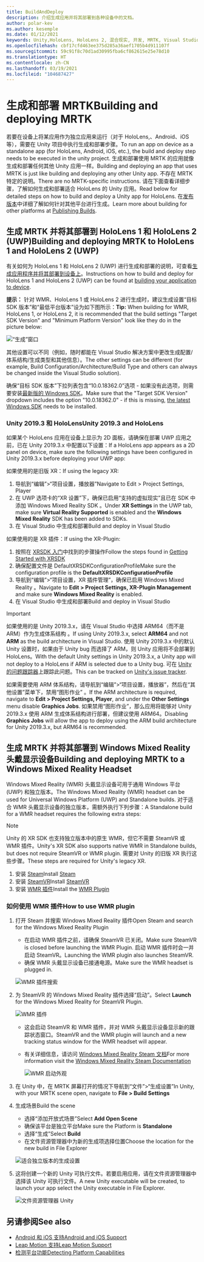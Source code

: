 ```yaml
---
title: BuildAndDeploy
description: 介绍生成应用并将其部署到各种设备中的文档。
author: polar-kev
ms.author: kesemple
ms.date: 01/12/2021
keywords: Unity,HoloLens, HoloLens 2, 混合现实, 开发, MRTK, Visual Studio, Android, IOS
ms.openlocfilehash: cbf17cfd463ee375d285a36aef1705b4d911107f
ms.sourcegitcommit: 59c91f8c70d1ad30995fba6cf862615e25e78d10
ms.translationtype: HT
ms.contentlocale: zh-CN
ms.lasthandoff: 03/19/2021
ms.locfileid: "104687427"
---
```

# <a name="building-and-deploying-mrtk"></a><span data-ttu-id="42bf6-104">生成和部署 MRTK</span><span class="sxs-lookup"><span data-stu-id="42bf6-104">Building and deploying MRTK</span></span>

<span data-ttu-id="42bf6-105">若要在设备上将某应用作为独立应用来运行（对于 HoloLens,、Android、iOS 等），需要在 Unity 项目中执行生成和部署步骤。</span><span class="sxs-lookup"><span data-stu-id="42bf6-105">To run an app on device as a standalone app (for HoloLens, Android, iOS, etc.), the build and deploy step needs to be executed in the unity project.</span></span> <span data-ttu-id="42bf6-106">生成和部署使用 MRTK 的应用就像生成和部署任何其他 Unity 应用一样。</span><span class="sxs-lookup"><span data-stu-id="42bf6-106">Building and deploying an app that uses MRTK is just like building and deploying any other Unity app.</span></span> <span data-ttu-id="42bf6-107">不存在 MRTK 特定的说明。</span><span class="sxs-lookup"><span data-stu-id="42bf6-107">There are no MRTK-specific instructions.</span></span> <span data-ttu-id="42bf6-108">请在下面查看详细步骤，了解如何生成和部署适合 HoloLens 的 Unity 应用。</span><span class="sxs-lookup"><span data-stu-id="42bf6-108">Read below for detailed steps on how to build and deploy a Unity app for HoloLens.</span></span>  <span data-ttu-id="42bf6-109">在[发布版本](https://docs.unity3d.com/Manual/PublishingBuilds.html)中详细了解如何针对其他平台进行生成。</span><span class="sxs-lookup"><span data-stu-id="42bf6-109">Learn more about building for other platforms at [Publishing Builds](https://docs.unity3d.com/Manual/PublishingBuilds.html).</span></span>

## <a name="building-and-deploying-mrtk-to-hololens-1-and-hololens-2-uwp"></a><span data-ttu-id="42bf6-110">生成 MRTK 并将其部署到 HoloLens 1 和 HoloLens 2 (UWP)</span><span class="sxs-lookup"><span data-stu-id="42bf6-110">Building and deploying MRTK to HoloLens 1 and HoloLens 2 (UWP)</span></span>

<span data-ttu-id="42bf6-111">有关如何为 HoloLens 1 和 HoloLens 2 (UWP) 进行生成和部署的说明，可查看[生成应用程序并将其部署到设备上](https://docs.microsoft.com/windows/mixed-reality/mrlearning-base-ch1#build-your-application-to-your-device)。</span><span class="sxs-lookup"><span data-stu-id="42bf6-111">Instructions on how to build and deploy for HoloLens 1 and HoloLens 2 (UWP) can be found at [building your application to device](https://docs.microsoft.com/windows/mixed-reality/mrlearning-base-ch1#build-your-application-to-your-device).</span></span>

<span data-ttu-id="42bf6-112">**提示：** 针对 WMR、HoloLens 1 或 HoloLens 2 进行生成时，建议生成设置“目标 SDK 版本”和“最低平台版本”设为如下图所示：</span><span class="sxs-lookup"><span data-stu-id="42bf6-112">**Tip:** When building for WMR, HoloLens 1, or HoloLens 2, it is recommended that the build settings "Target SDK Version" and "Minimum Platform Version" look like they do in the picture below:</span></span>

![“生成”窗口](../features/Images/getting_started/BuildWindow.png)

<span data-ttu-id="42bf6-114">其他设置可以不同（例如，随时都能在 Visual Studio 解决方案中更改生成配置/体系结构/生成类型和其他信息）。</span><span class="sxs-lookup"><span data-stu-id="42bf6-114">The other settings can be different (for example, Build Configuration/Architecture/Build Type and others can always be changed inside the Visual Studio solution).</span></span>

<span data-ttu-id="42bf6-115">确保“目标 SDK 版本”下拉列表包含“10.0.18362.0”选项 - 如果没有此选项，则需要安装[最新版的 Windows SDK](https://developer.microsoft.com/windows/downloads/windows-10-sdk)。</span><span class="sxs-lookup"><span data-stu-id="42bf6-115">Make sure that the "Target SDK Version" dropdown includes the option "10.0.18362.0" - if this is missing, [the latest Windows SDK](https://developer.microsoft.com/windows/downloads/windows-10-sdk) needs to be installed.</span></span>

### <a name="unity-20193-and-hololens"></a><span data-ttu-id="42bf6-116">Unity 2019.3 和 HoloLens</span><span class="sxs-lookup"><span data-stu-id="42bf6-116">Unity 2019.3 and HoloLens</span></span>

<span data-ttu-id="42bf6-117">如果某个 HoloLens 应用在设备上显示为 2D 面板，请确保在部署 UWP 应用之前，已在 Unity 2019.3.x 中配置以下设置：</span><span class="sxs-lookup"><span data-stu-id="42bf6-117">If a HoloLens app appears as a 2D panel on device, make sure the following settings have been configured in Unity 2019.3.x before deploying your UWP app:</span></span>

<span data-ttu-id="42bf6-118">如果使用的是旧版 XR：</span><span class="sxs-lookup"><span data-stu-id="42bf6-118">If using the legacy XR:</span></span>

1. <span data-ttu-id="42bf6-119">导航到“编辑”>“项目设置，播放器”</span><span class="sxs-lookup"><span data-stu-id="42bf6-119">Navigate to Edit > Project Settings, Player</span></span>
1. <span data-ttu-id="42bf6-120">在 UWP 选项卡的“XR 设置”下，确保已启用“支持的虚拟现实”且已在 SDK 中添加 Windows Mixed Reality SDK  。</span><span class="sxs-lookup"><span data-stu-id="42bf6-120">Under **XR Settings** in the UWP tab, make sure **Virtual Reality Supported** is enabled and the **Windows Mixed Reality** SDK has been added to SDKs.</span></span>
1. <span data-ttu-id="42bf6-121">在 Visual Studio 中生成和部署</span><span class="sxs-lookup"><span data-stu-id="42bf6-121">Build and deploy in Visual Studio</span></span>

<span data-ttu-id="42bf6-122">如果使用的是 XR 插件：</span><span class="sxs-lookup"><span data-stu-id="42bf6-122">If using the XR-Plugin:</span></span>

1. <span data-ttu-id="42bf6-123">按照在 [XRSDK 入门](../configuration/GettingStartedWithMRTKAndXRSDK.md)中找到的步骤操作</span><span class="sxs-lookup"><span data-stu-id="42bf6-123">Follow the steps found in [Getting Started with XRSDK](../configuration/GettingStartedWithMRTKAndXRSDK.md)</span></span>
1. <span data-ttu-id="42bf6-124">确保配置文件是 DefaultXRSDKConfigurationProfile</span><span class="sxs-lookup"><span data-stu-id="42bf6-124">Make sure the configuration profile is the **DefaultXRSDKConfigurationProfile**</span></span>
1. <span data-ttu-id="42bf6-125">导航到“编辑”>“项目设置，XR 插件管理”，确保已启用 Windows Mixed Reality 。</span><span class="sxs-lookup"><span data-stu-id="42bf6-125">Navigate to **Edit > Project Settings, XR-Plugin Management** and make sure **Windows Mixed Reality** is enabled.</span></span>
1. <span data-ttu-id="42bf6-126">在 Visual Studio 中生成和部署</span><span class="sxs-lookup"><span data-stu-id="42bf6-126">Build and deploy in Visual Studio</span></span>

>[!IMPORTANT]
> <span data-ttu-id="42bf6-127">如果使用的是 Unity 2019.3.x，请在 Visual Studio 中选择 ARM64（而不是 ARM）作为生成体系结构 。</span><span class="sxs-lookup"><span data-stu-id="42bf6-127">If using Unity 2019.3.x, select **ARM64** and not **ARM** as the build architecture in Visual Studio.</span></span> <span data-ttu-id="42bf6-128">使用 Unity 2019.3.x 中的默认 Unity 设置时，如果由于 Unity bug 而选择了 ARM，则 Unity 应用将不会部署到 HoloLens。</span><span class="sxs-lookup"><span data-stu-id="42bf6-128">With the default Unity settings in Unity 2019.3.x, a Unity app will not deploy to a HoloLens if ARM is selected due to a Unity bug.</span></span> <span data-ttu-id="42bf6-129">可在 [Unity 的问题跟踪器](https://issuetracker.unity3d.com/issues/enabling-graphics-jobs-in-2019-dot-3-x-results-in-a-crash-or-nothing-rendering-on-hololens-2)上跟踪此问题。</span><span class="sxs-lookup"><span data-stu-id="42bf6-129">This can be tracked on [Unity's issue tracker](https://issuetracker.unity3d.com/issues/enabling-graphics-jobs-in-2019-dot-3-x-results-in-a-crash-or-nothing-rendering-on-hololens-2).</span></span>
>
> <span data-ttu-id="42bf6-130">如果需要使用 ARM 体系结构，请导航到“编辑”>“项目设置，播放器”，然后在“其他设置”菜单下，禁用“图形作业”  。</span><span class="sxs-lookup"><span data-stu-id="42bf6-130">If the ARM architecture is required, navigate to **Edit > Project Settings, Player**, and under the **Other Settings** menu disable **Graphics Jobs**.</span></span> <span data-ttu-id="42bf6-131">如果禁用“图形作业”，那么应用将能够对 Unity 2019.3.x 使用 ARM 生成体系结构进行部署，但建议使用 ARM64。</span><span class="sxs-lookup"><span data-stu-id="42bf6-131">Disabling **Graphics Jobs** will allow the app to deploy using the ARM build architecture for Unity 2019.3.x, but ARM64 is recommended.</span></span>

## <a name="building-and-deploying-mrtk-to-a-windows-mixed-reality-headset"></a><span data-ttu-id="42bf6-132">生成 MRTK 并将其部署到 Windows Mixed Reality 头戴显示设备</span><span class="sxs-lookup"><span data-stu-id="42bf6-132">Building and deploying MRTK to a Windows Mixed Reality Headset</span></span>

<span data-ttu-id="42bf6-133">Windows Mixed Reality (WMR) 头戴显示设备可用于通用 Windows 平台 (UWP) 和独立版本。</span><span class="sxs-lookup"><span data-stu-id="42bf6-133">The Windows Mixed Reality (WMR) headset can be used for Universal Windows Platform (UWP) and Standalone builds.</span></span>  <span data-ttu-id="42bf6-134">对于适合 WMR 头戴显示设备的独立版本，需额外执行下列步骤：</span><span class="sxs-lookup"><span data-stu-id="42bf6-134">A Standalone build for a WMR headset requires the following extra steps:</span></span>

> [!NOTE]
> <span data-ttu-id="42bf6-135">Unity 的 XR SDK 也支持独立版本中的原生 WMR，但它不需要 SteamVR 或 WMR 插件。</span><span class="sxs-lookup"><span data-stu-id="42bf6-135">Unity's XR SDK also supports native WMR in Standalone builds, but does not require SteamVR or WMR plugin.</span></span> <span data-ttu-id="42bf6-136">需要对 Unity 的旧版 XR 执行这些步骤。</span><span class="sxs-lookup"><span data-stu-id="42bf6-136">These steps are required for Unity's legacy XR.</span></span>

1. <span data-ttu-id="42bf6-137">安装 [Steam](https://store.steampowered.com/about/)</span><span class="sxs-lookup"><span data-stu-id="42bf6-137">Install [Steam](https://store.steampowered.com/about/)</span></span>
1. <span data-ttu-id="42bf6-138">安装 [SteamVR](https://store.steampowered.com/app/250820/SteamVR/)</span><span class="sxs-lookup"><span data-stu-id="42bf6-138">Install [SteamVR](https://store.steampowered.com/app/250820/SteamVR/)</span></span>
1. <span data-ttu-id="42bf6-139">安装 [WMR 插件](https://store.steampowered.com/app/719950/Windows_Mixed_Reality_for_SteamVR/)</span><span class="sxs-lookup"><span data-stu-id="42bf6-139">Install the [WMR Plugin](https://store.steampowered.com/app/719950/Windows_Mixed_Reality_for_SteamVR/)</span></span>

### <a name="how-to-use-wmr-plugin"></a><span data-ttu-id="42bf6-140">如何使用 WMR 插件</span><span class="sxs-lookup"><span data-stu-id="42bf6-140">How to use WMR plugin</span></span>

1. <span data-ttu-id="42bf6-141">打开 Steam 并搜索 Windows Mixed Reality 插件</span><span class="sxs-lookup"><span data-stu-id="42bf6-141">Open Steam and search for the Windows Mixed Reality Plugin</span></span>
    - <span data-ttu-id="42bf6-142">在启动 WMR 插件之前，请确保 SteamVR 已关闭。</span><span class="sxs-lookup"><span data-stu-id="42bf6-142">Make sure SteamVR is closed before launching the WMR Plugin.</span></span> <span data-ttu-id="42bf6-143">启动 WMR 插件时会一并启动 SteamVR。</span><span class="sxs-lookup"><span data-stu-id="42bf6-143">Launching the WMR plugin also launches SteamVR.</span></span>
    - <span data-ttu-id="42bf6-144">确保 WMR 头戴显示设备已接通电源。</span><span class="sxs-lookup"><span data-stu-id="42bf6-144">Make sure the WMR headset is plugged in.</span></span>

    ![WMR 插件搜索](../features/Images/BuildDeploy/WMR/SteamSearchWMRPlugin.png)

1. <span data-ttu-id="42bf6-146">为 SteamVR 的 Windows Mixed Reality 插件选择“启动”。</span><span class="sxs-lookup"><span data-stu-id="42bf6-146">Select **Launch** for the Windows Mixed Reality for SteamVR Plugin.</span></span>

    ![WMR 插件](../features/Images/BuildDeploy/WMR/WMRPlugin.png)

    - <span data-ttu-id="42bf6-148">这会启动 SteamVR 和 WMR 插件，并对 WMR 头戴显示设备显示新的跟踪状态窗口。</span><span class="sxs-lookup"><span data-stu-id="42bf6-148">SteamVR and the WMR plugin will launch and a new tracking status window for the WMR headset will appear.</span></span>
    - <span data-ttu-id="42bf6-149">有关详细信息，请访问 [Windows Mixed Reality Steam 文档](https://support.microsoft.com/help/4053622/windows-10-play-steamvr-games-in-windows-mixed-reality)</span><span class="sxs-lookup"><span data-stu-id="42bf6-149">For more information visit the [Windows Mixed Reality Steam Documentation](https://support.microsoft.com/help/4053622/windows-10-play-steamvr-games-in-windows-mixed-reality)</span></span>

        ![WMR 启动外观](../features/Images/BuildDeploy/WMR/WMRPluginActive.png)

1. <span data-ttu-id="42bf6-151">在 Unity 中，在 MRTK 屏幕打开的情况下导航到“文件”>“生成设置”</span><span class="sxs-lookup"><span data-stu-id="42bf6-151">In Unity, with your MRTK scene open, navigate to **File > Build Settings**</span></span>

1. <span data-ttu-id="42bf6-152">生成场景</span><span class="sxs-lookup"><span data-stu-id="42bf6-152">Build the scene</span></span>
    - <span data-ttu-id="42bf6-153">选择“添加开放式场景”</span><span class="sxs-lookup"><span data-stu-id="42bf6-153">Select **Add Open Scene**</span></span>
    - <span data-ttu-id="42bf6-154">确保该平台是独立平台</span><span class="sxs-lookup"><span data-stu-id="42bf6-154">Make sure the Platform is **Standalone**</span></span>
    - <span data-ttu-id="42bf6-155">选择“生成”</span><span class="sxs-lookup"><span data-stu-id="42bf6-155">Select **Build**</span></span>
    - <span data-ttu-id="42bf6-156">在文件资源管理器中为新的生成项选择位置</span><span class="sxs-lookup"><span data-stu-id="42bf6-156">Choose the location for the new build in File Explorer</span></span>

    ![适合独立版本的生成设置](../features/Images/BuildDeploy/WMR/BuildSettingsStandaloneUnity.png)

1. <span data-ttu-id="42bf6-158">这将创建一个新的 Unity 可执行文件。若要启用应用，请在文件资源管理器中选择该 Unity 可执行文件。</span><span class="sxs-lookup"><span data-stu-id="42bf6-158">A new Unity executable will be created, to launch your app select the Unity executable in File Explorer.</span></span>

    ![文件资源管理器 Unity](../features/Images/BuildDeploy/WMR/FileExplorerUnityExe.png)

## <a name="see-also"></a><span data-ttu-id="42bf6-160">另请参阅</span><span class="sxs-lookup"><span data-stu-id="42bf6-160">See also</span></span>

- [<span data-ttu-id="42bf6-161">Android 和 iOS 支持</span><span class="sxs-lookup"><span data-stu-id="42bf6-161">Android and iOS Support</span></span>](../features/CrossPlatform/UsingARFoundation.md)
- [<span data-ttu-id="42bf6-162">Leap Motion 支持</span><span class="sxs-lookup"><span data-stu-id="42bf6-162">Leap Motion Support</span></span>](../features/CrossPlatform/LeapMotionMRTK.md)
- [<span data-ttu-id="42bf6-163">检测平台功能</span><span class="sxs-lookup"><span data-stu-id="42bf6-163">Detecting Platform Capabilities</span></span>](../features/DetectingPlatformCapabilities.md)

